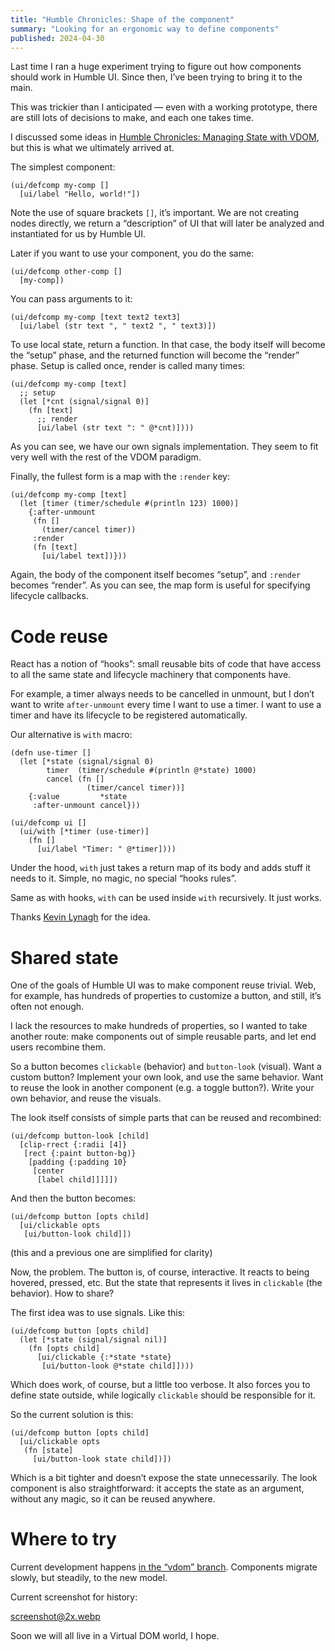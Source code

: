 ```yaml
---
title: "Humble Chronicles: Shape of the component"
summary: "Looking for an ergonomic way to define components"
published: 2024-04-30
---
```


Last time I ran a huge experiment trying to figure out how components should work in Humble UI. Since then, I’ve been trying to bring it to the main.

This was trickier than I anticipated — even with a working prototype, there are still lots of decisions to make, and each one takes time.

I discussed some ideas in [Humble Chronicles: Managing State with VDOM](https://tonsky.me/blog/humble-vdom/), but this is what we ultimately arrived at.

The simplest component:

```
(ui/defcomp my-comp []
  [ui/label "Hello, world!"])
```

Note the use of square brackets `[]`, it’s important. We are not creating nodes directly, we return a “description” of UI that will later be analyzed and instantiated for us by Humble UI.

Later if you want to use your component, you do the same:

```
(ui/defcomp other-comp []
  [my-comp])
```

You can pass arguments to it:

```
(ui/defcomp my-comp [text text2 text3]
  [ui/label (str text ", " text2 ", " text3)])
```

To use local state, return a function. In that case, the body itself will become the “setup” phase, and the returned function will become the “render” phase. Setup is called once, render is called many times:

```
(ui/defcomp my-comp [text]
  ;; setup
  (let [*cnt (signal/signal 0)]
    (fn [text]
      ;; render
      [ui/label (str text ": " @*cnt)])))
```

As you can see, we have our own signals implementation. They seem to fit very well with the rest of the VDOM paradigm.

Finally, the fullest form is a map with the `:render` key:

```
(ui/defcomp my-comp [text]
  (let [timer (timer/schedule #(println 123) 1000)]
    {:after-unmount
     (fn []
       (timer/cancel timer)) 
     :render
     (fn [text]
       [ui/label text])}))
```

Again, the body of the component itself becomes “setup”, and `:render` becomes “render”. As you can see, the map form is useful for specifying lifecycle callbacks.

# Code reuse

React has a notion of “hooks”: small reusable bits of code that have access to all the same state and lifecycle machinery that components have.

For example, a timer always needs to be cancelled in unmount, but I don’t want to write `after-unmount` every time I want to use a timer. I want to use a timer and have its lifecycle to be registered automatically.

Our alternative is `with` macro:

```
(defn use-timer []
  (let [*state (signal/signal 0)
        timer  (timer/schedule #(println @*state) 1000)
        cancel (fn []
                 (timer/cancel timer))]
    {:value         *state
     :after-unmount cancel}))

(ui/defcomp ui []
  (ui/with [*timer (use-timer)]
    (fn []
      [ui/label "Timer: " @*timer])))
```

Under the hood, `with` just takes a return map of its body and adds stuff it needs to it. Simple, no magic, no special “hooks rules”. 

Same as with hooks, `with` can be used inside `with` recursively. It just works.

Thanks [Kevin Lynagh](https://kevinlynagh.com/) for the idea.

# Shared state

One of the goals of Humble UI was to make component reuse trivial. Web, for example, has hundreds of properties to customize a button, and still, it’s often not enough.

I lack the resources to make hundreds of properties, so I wanted to take another route: make components out of simple reusable parts, and let end users recombine them.

So a button becomes `clickable` (behavior) and `button-look` (visual). Want a custom button? Implement your own look, and use the same behavior. Want to reuse the look in another component (e.g. a toggle button?). Write your own behavior, and reuse the visuals.

The look itself consists of simple parts that can be reused and recombined:

```
(ui/defcomp button-look [child]
  [clip-rrect {:radii [4]}
   [rect {:paint button-bg)}
    [padding {:padding 10}
     [center
      [label child]]]]])
```

And then the button becomes:

```
(ui/defcomp button [opts child]
  [ui/clickable opts
   [ui/button-look child]])
```

(this and a previous one are simplified for clarity)

Now, the problem. The button is, of course, interactive. It reacts to being hovered, pressed, etc. But the state that represents it lives in `clickable` (the behavior). How to share?

The first idea was to use signals. Like this:

```
(ui/defcomp button [opts child]
  (let [*state (signal/signal nil)]
    (fn [opts child]
      [ui/clickable {:*state *state}
       [ui/button-look @*state child]])))
```

Which does work, of course, but a little too verbose. It also forces you to define state outside, while logically `clickable` should be responsible for it.

So the current solution is this:

```
(ui/defcomp button [opts child]
  [ui/clickable opts
   (fn [state]
     [ui/button-look state child])])
```

Which is a bit tighter and doesn’t expose the state unnecessarily. The look component is also straightforward: it accepts the state as an argument, without any magic, so it can be reused anywhere.

# Where to try

Current development happens [in the “vdom” branch](https://github.com/HumbleUI/HumbleUI/tree/vdom). Components migrate slowly, but steadily, to the new model.

Current screenshot for history:

screenshot@2x.webp

Soon we will all live in a Virtual DOM world, I hope.
